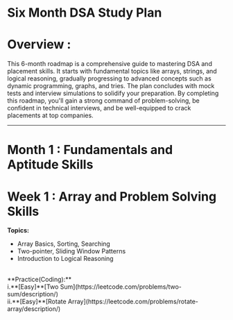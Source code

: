 # Six Month DSA Study Plan
# Overview :
This 6-month roadmap is a comprehensive guide to mastering DSA and placement skills. It starts with fundamental topics like arrays, strings, and logical reasoning, gradually progressing to advanced concepts such as dynamic programming, graphs, and tries. The plan concludes with mock tests and interview simulations to solidify your preparation. By completing this roadmap, you'll gain a strong command of problem-solving, be confident in technical interviews, and be well-equipped to crack placements at top companies.
***
# Month 1 : Fundamentals and Aptitude Skills
# Week 1 : Array and Problem Solving Skills
**Topics:**
+ Array Basics, Sorting, Searching
+ Two-pointer, Sliding Window Patterns
+ Introduction to Logical Reasoning
<br>
**Practice(Coding):**
<br>
i.**[Easy]**[Two Sum](https://leetcode.com/problems/two-sum/description/)
<br>
ii.**[Easy]**[Rotate Array](https://leetcode.com/problems/rotate-array/description/)
